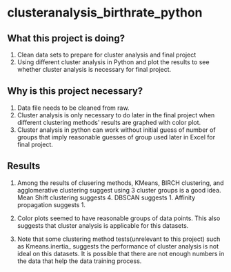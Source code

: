# clusteranalysis_birthrate_python

## What this project is doing?

1. Clean data sets to prepare for cluster analysis and final project
2. Using different cluster analysis in Python and plot the results to see whether cluster analysis is necessary for final project. 

## Why is this project necessary?

1. Data file needs to be cleaned from raw.
2. Cluster analysis is only necessary to do later in the final project when different clustering methods' results are graphed with color plot.
3. Cluster analysis in python can work without initial guess of number of groups that imply reasonable guesses of group used later in Excel for final project.

## Results
1. Among the results of clusering methods, KMeans, BIRCH clustering, and agglomerative clustering suggest using 3 cluster groups is a good idea. Mean Shift clustering suggests 4. DBSCAN suggests 1. Affinity propagation suggests 1.

2. Color plots seemed to have reasonable groups of data points. This also suggests that cluster analysis is applicable for this datasets.

3. Note that some clustering method tests(unrelevant to this project) such as Kmeans.inertia_ suggests the performance of cluster analysis is not ideal on this datasets. It is possible that there are not enough numbers in the data that help the data training process.
